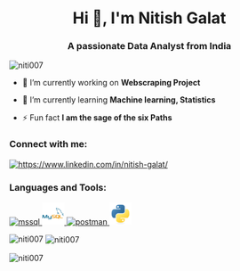 <h1 align="center">Hi 👋, I'm Nitish Galat</h1>
<h3 align="center">A passionate Data Analyst from India</h3>



<p align="left"> <img src="https://komarev.com/ghpvc/?username=niti007&label=Profile%20views&color=0e75b6&style=flat" alt="niti007" /> </p>

- 🔭 I’m currently working on **Webscraping Project**

- 🌱 I’m currently learning **Machine learning, Statistics**

- ⚡ Fun fact **I am the sage of the six Paths**

<h3 align="left">Connect with me:</h3>
<p align="left">
<a href="https://linkedin.com/in/https://www.linkedin.com/in/nitish-galat/" target="blank"><img align="center" src="https://raw.githubusercontent.com/rahuldkjain/github-profile-readme-generator/master/src/images/icons/Social/linked-in-alt.svg" alt="https://www.linkedin.com/in/nitish-galat/" height="30" width="40" /></a>
</p>

<h3 align="left">Languages and Tools:</h3>
<p align="left"> <a href="https://www.microsoft.com/en-us/sql-server" target="_blank" rel="noreferrer"> <img src="https://www.svgrepo.com/show/303229/microsoft-sql-server-logo.svg" alt="mssql" width="40" height="40"/> </a> <a href="https://www.mysql.com/" target="_blank" rel="noreferrer"> <img src="https://raw.githubusercontent.com/devicons/devicon/master/icons/mysql/mysql-original-wordmark.svg" alt="mysql" width="40" height="40"/> </a> <a href="https://postman.com" target="_blank" rel="noreferrer"> <img src="https://www.vectorlogo.zone/logos/getpostman/getpostman-icon.svg" alt="postman" width="40" height="40"/> </a> <a href="https://www.python.org" target="_blank" rel="noreferrer"> <img src="https://raw.githubusercontent.com/devicons/devicon/master/icons/python/python-original.svg" alt="python" width="40" height="40"/> </a> </p>

<p><img align="left" src="https://github-readme-stats.vercel.app/api/top-langs?username=niti007&show_icons=true&locale=en&layout=compact" alt="niti007" /></p>

<p>&nbsp;<img align="center" src="https://github-readme-stats.vercel.app/api?username=niti007&show_icons=true&locale=en" alt="niti007" /></p>

<p><img align="center" src="https://github-readme-streak-stats.herokuapp.com/?user=niti007&" alt="niti007" /></p>
